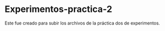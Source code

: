 # Experimentos-practica-2
Este fue creado para subir los archivos de la práctica dos de experimentos. 
